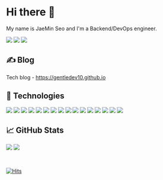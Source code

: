 # Hi there 👋

My name is JaeMin Seo and I'm a Backend/DevOps engineer.  

[![](https://img.shields.io/badge/Gmail-EA4335?style=flat&logo=gmail&logoColor=white&link=mailto:86sjmjm@gmail.com)](mailto:86sjmjm@gmail.com)
[![](https://img.shields.io/badge/LinkedIn-0A66C2?style=flat&logo=linkedin&logoColor=white&link=https://www.linkedin.com/in/jaemin-seo-82799a165/)](https://www.linkedin.com/in/jaemin-seo-82799a165/)
[![](https://img.shields.io/badge/GitHub-181717?style=flat&logo=github&logoColor=white&link=https://github.com/gentledev10)](https://github.com/gentledev10)

## &#x270d; Blog

Tech blog - https://gentledev10.github.io

## 🔧 Technologies

![](https://img.shields.io/badge/Java-007396?style=flat&logo=java&logoColor=white)
![](https://img.shields.io/badge/Python-3776AB?style=flat&logo=python&logoColor=white)
![](https://img.shields.io/badge/Flutter-02569B?style=flat&logo=flutter&logoColor=white)
![](https://img.shields.io/badge/SpringBoot-6DB33F?style=flat&logo=spring-boot&logoColor=white)
![](https://img.shields.io/badge/Terraform-7B42BC?style=flat&logo=terraform&logoColor=white)
![](https://img.shields.io/badge/Docker-2496ED?style=flat&logo=docker&logoColor=white)
![](https://img.shields.io/badge/Kubernetes-326CE5?style=flat&logo=kubernetes&logoColor=white)
![](https://img.shields.io/badge/Helm-0F1689?style=flat&logo=helm&logoColor=white)
![](https://img.shields.io/badge/Spinnaker-139BB4?style=flat&logo=spinnaker&logoColor=white)
![](https://img.shields.io/badge/AWS-232F3E?style=flat&logo=amazonwebservices&logoColor=white)
![](https://img.shields.io/badge/Git-F05032?style=flat&logo=git&logoColor=white)
![](https://img.shields.io/badge/CircleCI-343434?style=flat&logo=circleci&logoColor=white)
![](https://img.shields.io/badge/GithubActions-2088FF?style=flat&logo=github-actions&logoColor=white)
![](https://img.shields.io/badge/MySQL-4479A1?style=flat&logo=mysql&logoColor=white)
![](https://img.shields.io/badge/MongoDB-47A248?style=flat&logo=mongodb&logoColor=white)
![](https://img.shields.io/badge/ArgoCD-EF7B4D?style=flat&logo=argo&logoColor=white)

## &#x1f4c8; GitHub Stats

[![](https://github-readme-stats.vercel.app/api?username=gentledev10&hide=issues,contribs&count_private=true&show_icons=true&border_color=2e4058&line_height=40)](https://github.com/gentledev10/gentledev10)
[![](https://github-readme-stats.vercel.app/api/top-langs/?username=gentledev10&hide=typescript,javascript,html,css,scss&border_color=2e4058&langs_count=3)](https://github.com/gentledev10/gentledev10)

<br>

[![Hits](https://hits.seeyoufarm.com/api/count/incr/badge.svg?url=https%3A%2F%2Fgithub.com%2Fgentledev10&count_bg=%2379C83D&title_bg=%23555555&icon=&icon_color=%23E7E7E7&title=Visitors&edge_flat=false)](https://hits.seeyoufarm.com)
